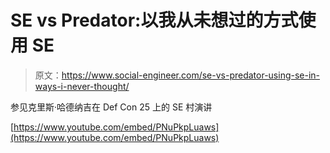 # SE vs Predator:以我从未想过的方式使用 SE

> 原文：<https://www.social-engineer.com/se-vs-predator-using-se-in-ways-i-never-thought/>

参见克里斯·哈德纳吉在 Def Con 25 上的 SE 村演讲

[https://www.youtube.com/embed/PNuPkpLuaws](https://www.youtube.com/embed/PNuPkpLuaws)